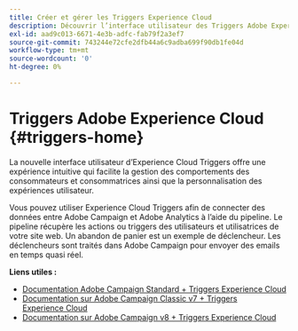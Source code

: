 ```yaml
---
title: Créer et gérer les Triggers Experience Cloud
description: Découvrir l’interface utilisateur des Triggers Adobe Experience Cloud
exl-id: aad9c013-6671-4e3b-adfc-fab79f2a3ef7
source-git-commit: 743244e72cfe2dfb44a6c9adba699f90db1fe04d
workflow-type: tm+mt
source-wordcount: '0'
ht-degree: 0%

---
```


# Triggers Adobe Experience Cloud {#triggers-home}

La nouvelle interface utilisateur d’Experience Cloud Triggers offre une expérience intuitive qui facilite la gestion des comportements des consommateurs et consommatrices ainsi que la personnalisation des expériences utilisateur.

Vous pouvez utiliser Experience Cloud Triggers afin de connecter des données entre Adobe Campaign et Adobe Analytics à l’aide du pipeline. Le pipeline récupère les actions ou triggers des utilisateurs et utilisatrices de votre site web. Un abandon de panier est un exemple de déclencheur. Les déclencheurs sont traités dans Adobe Campaign pour envoyer des emails en temps quasi réel.


**Liens utiles :**

* [Documentation Adobe Campaign Standard + Triggers Experience Cloud](https://experienceleague.adobe.com/docs/campaign-standard/using/integrating-with-adobe-cloud/working-with-campaign-and-triggers/about-adobe-experience-cloud-triggers.html?lang=fr)
* [Documentation sur Adobe Campaign Classic v7 + Triggers Experience Cloud](https://experienceleague.adobe.com/docs/campaign-classic/using/integrating-with-adobe-experience-cloud/experience-triggers/about-triggers.html?lang=fr)
* [Documentation sur Adobe Campaign v8 + Triggers Experience Cloud](https://experienceleague.adobe.com/docs/campaign/campaign-v8/connect/ac-triggers.html?lang=fr)
